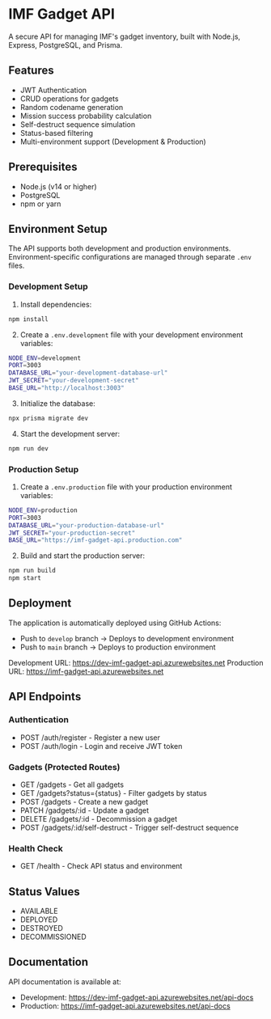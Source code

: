 # IMF Gadget API

A secure API for managing IMF's gadget inventory, built with Node.js, Express, PostgreSQL, and Prisma.

## Features

- JWT Authentication
- CRUD operations for gadgets
- Random codename generation
- Mission success probability calculation
- Self-destruct sequence simulation
- Status-based filtering
- Multi-environment support (Development & Production)

## Prerequisites

- Node.js (v14 or higher)
- PostgreSQL
- npm or yarn

## Environment Setup

The API supports both development and production environments. Environment-specific configurations are managed through separate `.env` files.

### Development Setup

1. Install dependencies:
```bash
npm install
```

2. Create a `.env.development` file with your development environment variables:
```bash
NODE_ENV=development
PORT=3003
DATABASE_URL="your-development-database-url"
JWT_SECRET="your-development-secret"
BASE_URL="http://localhost:3003"
```

3. Initialize the database:
```bash
npx prisma migrate dev
```

4. Start the development server:
```bash
npm run dev
```

### Production Setup

1. Create a `.env.production` file with your production environment variables:
```bash
NODE_ENV=production
PORT=3003
DATABASE_URL="your-production-database-url"
JWT_SECRET="your-production-secret"
BASE_URL="https://imf-gadget-api.production.com"
```

2. Build and start the production server:
```bash
npm run build
npm start
```

## Deployment

The application is automatically deployed using GitHub Actions:

- Push to `develop` branch -> Deploys to development environment
- Push to `main` branch -> Deploys to production environment

Development URL: https://dev-imf-gadget-api.azurewebsites.net
Production URL: https://imf-gadget-api.azurewebsites.net

## API Endpoints

### Authentication
- POST /auth/register - Register a new user
- POST /auth/login - Login and receive JWT token

### Gadgets (Protected Routes)
- GET /gadgets - Get all gadgets
- GET /gadgets?status={status} - Filter gadgets by status
- POST /gadgets - Create a new gadget
- PATCH /gadgets/:id - Update a gadget
- DELETE /gadgets/:id - Decommission a gadget
- POST /gadgets/:id/self-destruct - Trigger self-destruct sequence

### Health Check
- GET /health - Check API status and environment

## Status Values
- AVAILABLE
- DEPLOYED
- DESTROYED
- DECOMMISSIONED

## Documentation

API documentation is available at:
- Development: https://dev-imf-gadget-api.azurewebsites.net/api-docs
- Production: https://imf-gadget-api.azurewebsites.net/api-docs
